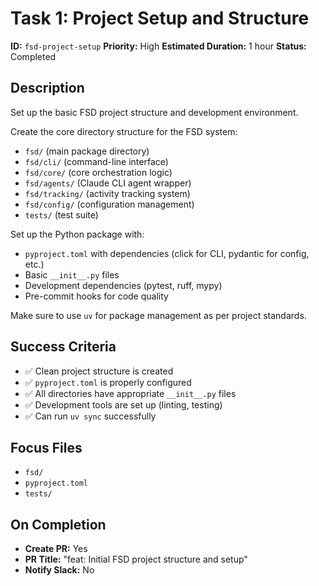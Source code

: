 # Task 1: Project Setup and Structure

**ID:** `fsd-project-setup`
**Priority:** High
**Estimated Duration:** 1 hour
**Status:** Completed

## Description

Set up the basic FSD project structure and development environment.

Create the core directory structure for the FSD system:
- `fsd/` (main package directory)
- `fsd/cli/` (command-line interface)
- `fsd/core/` (core orchestration logic)
- `fsd/agents/` (Claude CLI agent wrapper)
- `fsd/tracking/` (activity tracking system)
- `fsd/config/` (configuration management)
- `tests/` (test suite)

Set up the Python package with:
- `pyproject.toml` with dependencies (click for CLI, pydantic for config, etc.)
- Basic `__init__.py` files
- Development dependencies (pytest, ruff, mypy)
- Pre-commit hooks for code quality

Make sure to use `uv` for package management as per project standards.

## Success Criteria

- ✅ Clean project structure is created
- ✅ `pyproject.toml` is properly configured
- ✅ All directories have appropriate `__init__.py` files
- ✅ Development tools are set up (linting, testing)
- ✅ Can run `uv sync` successfully

## Focus Files

- `fsd/`
- `pyproject.toml`
- `tests/`

## On Completion

- **Create PR:** Yes
- **PR Title:** "feat: Initial FSD project structure and setup"
- **Notify Slack:** No

